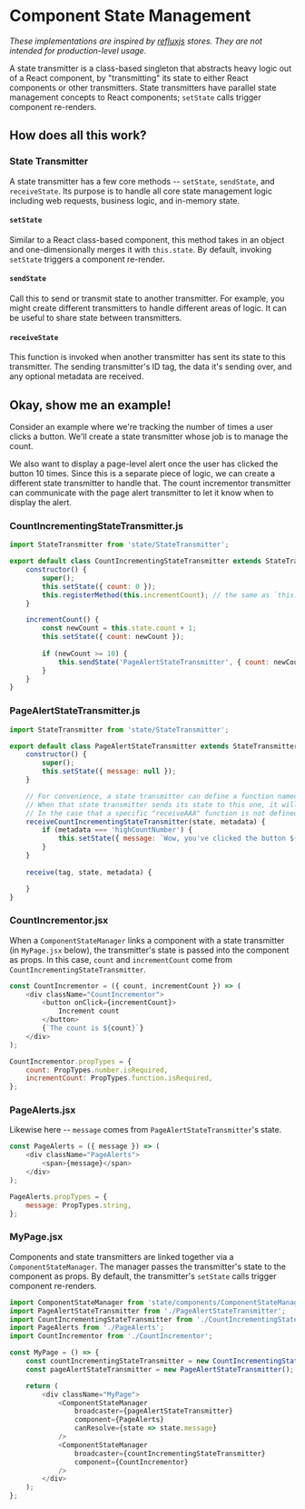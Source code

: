 # Component State Management
_These implementations are inspired by [refluxjs](https://github.com/reflux/refluxjs) stores. They are not intended for production-level usage._

A state transmitter is a class-based singleton that abstracts heavy logic out of a React component,
by "transmitting" its state to either React components or other transmitters.
State transmitters have parallel state management concepts to React components; `setState` calls trigger component re-renders.
## How does all this work?
### State Transmitter
A state transmitter has a few core methods -- `setState`, `sendState`, and `receiveState`.
Its purpose is to handle all core state management logic including web requests, business logic, and in-memory state.
#### `setState`
Similar to a React class-based component, this method takes in an object and one-dimensionally merges it with `this.state`.
By default, invoking `setState` triggers a component re-render.
#### `sendState`
Call this to send or transmit state to another transmitter. 
For example, you might create different transmitters to handle different areas of logic. It can be useful to share state between transmitters.
#### `receiveState`
This function is invoked when another transmitter has sent its state to this transmitter. The sending transmitter's ID tag, 
the data it's sending over, and any optional metadata are received.

## Okay, show me an example!
Consider an example where we're tracking the number of times a user clicks a button. 
We'll create a state transmitter whose job is to manage the count.

We also want to display a page-level alert once the user has clicked the button 10 times. 
Since this is a separate piece of logic, we can create a different state transmitter to handle that. 
The count incrementor transmitter can communicate with the page alert transmitter to let it know when to display the alert.

### CountIncrementingStateTransmitter.js
```javascript
import StateTransmitter from 'state/StateTransmitter';

export default class CountIncrementingStateTransmitter extends StateTransmitter {
    constructor() {
        super();
        this.setState({ count: 0 });
        this.registerMethod(this.incrementCount); // the same as `this.setState({ incrementCount: this.incrementCount.bind(this) })`
    }

    incrementCount() {
        const newCount = this.state.count + 1;
        this.setState({ count: newCount });
        
        if (newCount >= 10) {
            this.sendState('PageAlertStateTransmitter', { count: newCount }, 'highCountNumber');
        }
    }
}
```
### PageAlertStateTransmitter.js
```javascript
import StateTransmitter from 'state/StateTransmitter';

export default class PageAlertStateTransmitter extends StateTransmitter {
    constructor() {
        super();
        this.setState({ message: null });
    }

    // For convenience, a state transmitter can define a function named "receiveAAA", where "AAA" is a name of another state transmitter.
    // When that state transmitter sends its state to this one, it will be routed to this function.
    // In the case that a specific "receiveAAA" function is not defined, the receiving state will be routed to the `receive` function.
    receiveCountIncrementingStateTransmitter(state, metadata) {
        if (metadata === 'highCountNumber') {
            this.setState({ message: `Wow, you've clicked the button ${state.count} times!` });
        }
    }
    
    receive(tag, state, metadata) {

    }
}
```
### CountIncrementor.jsx
When a `ComponentStateManager` links a component with a state transmitter (in `MyPage.jsx` below), 
the transmitter's state is passed into the component as props. 
In this case, `count` and `incrementCount` come from `CountIncrementingStateTransmitter`.
```javascript
const CountIncrementor = ({ count, incrementCount }) => (
    <div className="CountIncrementor">
        <button onClick={incrementCount}>
            Increment count
        </button>
        {`The count is ${count}`}
    </div>
);

CountIncrementor.propTypes = {
    count: PropTypes.number.isRequired,
    incrementCount: PropTypes.function.isRequired,
};
```
### PageAlerts.jsx
Likewise here -- `message` comes from `PageAlertStateTransmitter`'s state.
```javascript
const PageAlerts = ({ message }) => (
    <div className="PageAlerts">
        <span>{message}</span>
    </div>
);

PageAlerts.propTypes = {
    message: PropTypes.string,
};
```
### MyPage.jsx
Components and state transmitters are linked together via a `ComponentStateManager`. 
The manager passes the transmitter's state to the component as props. 
By default, the transmitter's `setState` calls trigger component re-renders. 
```javascript
import ComponentStateManager from 'state/components/ComponentStateManager';
import PageAlertStateTransmitter from './PageAlertStateTransmitter';
import CountIncrementingStateTransmitter from './CountIncrementingStateTransmitter';
import PageAlerts from './PageAlerts';
import CountIncrementor from './CountIncrementor';

const MyPage = () => {
    const countIncrementingStateTransmitter = new CountIncrementingStateTransmitter();
    const pageAlertStateTransmitter = new PageAlertStateTransmitter();

    return (
        <div className="MyPage">
            <ComponentStateManager
                broadcaster={pageAlertStateTransmitter}
                component={PageAlerts}
                canResolve={state => state.message}
            />
            <ComponentStateManager
                broadcaster={countIncrementingStateTransmitter}
                component={CountIncrementor}
            />
        </div>
    );
};
```

